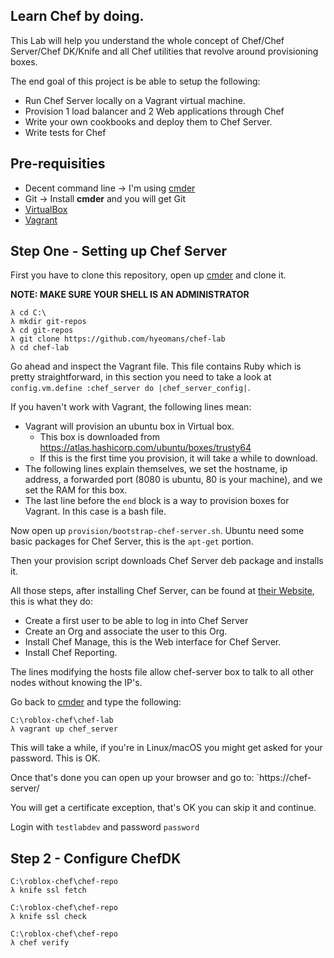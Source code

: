 ## Learn Chef by doing.

This Lab will help you understand the whole concept of Chef/Chef Server/Chef DK/Knife and all Chef utilities 
that revolve around provisioning boxes.

The end goal of this project is be able to setup the following:
* Run Chef Server locally on a Vagrant virtual machine.
* Provision 1 load balancer and 2 Web applications through Chef
* Write your own cookbooks and deploy them to Chef Server.
* Write tests for Chef

## Pre-requisities

* Decent command line -> I'm using [cmder](http://cmder.net/)
* Git -> Install __cmder__ and you will get Git
* [VirtualBox](https://www.virtualbox.org/wiki/Downloads)
* [Vagrant](https://www.vagrantup.com/)


## Step One - Setting up Chef Server

First you have to clone this repository, open up [cmder](http://cmder.net/) and clone it.

__NOTE: MAKE SURE YOUR SHELL IS AN ADMINISTRATOR__
```
λ cd C:\
λ mkdir git-repos
λ cd git-repos
λ git clone https://github.com/hyeomans/chef-lab
λ cd chef-lab
```

Go ahead and inspect the Vagrant file. This file contains Ruby which is pretty straightforward,
in this section you need to take a look at `config.vm.define :chef_server do |chef_server_config|`.

If you haven't work with Vagrant, the following lines mean:
* Vagrant will provision an ubuntu box in Virtual box. 
  * This box is downloaded from https://atlas.hashicorp.com/ubuntu/boxes/trusty64
  * If this is the first time you provision, it will take a while to download.
* The following lines explain themselves, we set the hostname, ip address, a 
forwarded port (8080 is ubuntu, 80 is your machine), and we set the RAM for this box.
* The last line before the `end` block is a way to provision boxes for Vagrant. In this case is a bash file.

Now open up `provision/bootstrap-chef-server.sh`. Ubuntu need some basic packages for Chef Server, this is the `apt-get` portion.

Then your provision script downloads Chef Server deb package and installs it.

All those steps, after installing Chef Server, can be found at [their Website](https://docs.chef.io/release/server_12-8/install_server.html), this is what they do:

* Create a first user to be able to log in into Chef Server
* Create an Org and associate the user to this Org.
* Install Chef Manage, this is the Web interface for Chef Server.
* Install Chef Reporting.

The lines modifying the hosts file allow chef-server box to talk to all other nodes without knowing the IP's.

Go back to [cmder](http://cmder.net/) and type the following:

```
C:\roblox-chef\chef-lab
λ vagrant up chef_server
```

This will take a while, if you're in Linux/macOS you might get asked for your password. This is OK.

Once that's done you can open up your browser and go to: `https://chef-server/

You will get a certificate exception, that's OK you can skip it and continue.

Login with `testlabdev` and password `password`

## Step 2 - Configure ChefDK



```
C:\roblox-chef\chef-repo
λ knife ssl fetch
```

```
C:\roblox-chef\chef-repo
λ knife ssl check
```

```
C:\roblox-chef\chef-repo
λ chef verify
```

